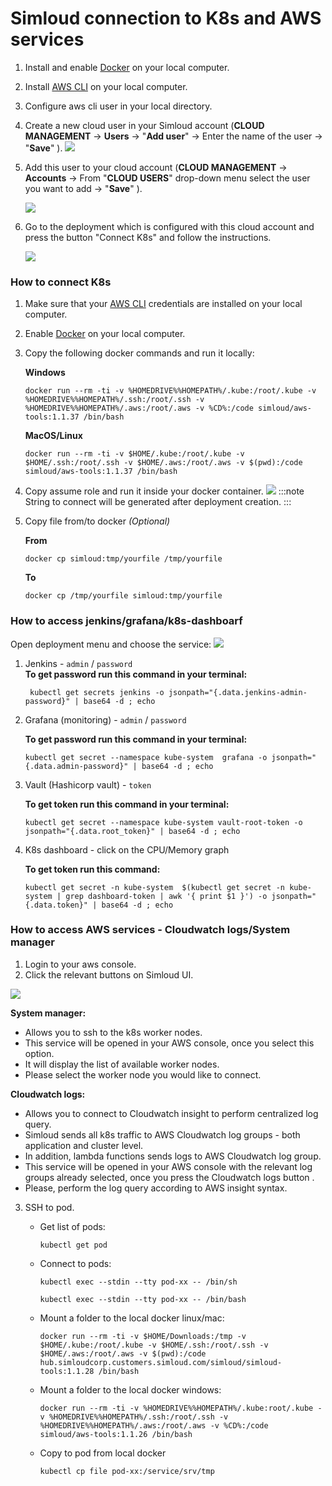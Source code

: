 # Simloud connection to K8s and AWS services

1. Install and enable [Docker](https://docs.docker.com/get-docker/) on your local computer.
2. Install [AWS CLI](https://docs.aws.amazon.com/cli/latest/userguide/cli-configure-files.html) on your local computer.
3. Configure aws cli user in your local directory.
4. Create a new cloud user in your Simloud account (**CLOUD MANAGEMENT** -> **Users** -> "**Add user**" -> Enter the name of the user -> "**Save**" ).
   ![](/home/simloud/IdeaProjects/simloud-docs/static/img/onboarding/connect-k8s-aws/1.png)

5. Add this user to your cloud account (**CLOUD MANAGEMENT** -> **Accounts** -> From "**CLOUD USERS**" drop-down menu  select the user you want to add -> "**Save**"  ).

   ![](/home/simloud/IdeaProjects/simloud-docs/static/img/onboarding/connect-k8s-aws/2.png)

6. Go to the deployment which is configured with this cloud account and press the button "Connect K8s" and follow the instructions.

   ![](/home/simloud/IdeaProjects/simloud-docs/static/img/onboarding/connect-k8s-aws/3.png)

### How to connect K8s

1. Make sure that your [AWS CLI](https://docs.aws.amazon.com/cli/latest/userguide/getting-started-install.html) credentials are installed on your local computer.
2. Enable [Docker](https://docs.docker.com/engine/install/) on your local computer.
3. Copy the following docker commands and run it locally:

   **Windows**

   ```
   docker run --rm -ti -v %HOMEDRIVE%%HOMEPATH%/.kube:/root/.kube -v %HOMEDRIVE%%HOMEPATH%/.ssh:/root/.ssh -v %HOMEDRIVE%%HOMEPATH%/.aws:/root/.aws -v %CD%:/code simloud/aws-tools:1.1.37 /bin/bash
   ```

   **MacOS/Linux**

   ```
   docker run --rm -ti -v $HOME/.kube:/root/.kube -v $HOME/.ssh:/root/.ssh -v $HOME/.aws:/root/.aws -v $(pwd):/code simloud/aws-tools:1.1.37 /bin/bash
   ```

4. Copy assume role and run it inside your docker container.
   ![](/home/simloud/IdeaProjects/simloud-docs/static/img/onboarding/connect-k8s-aws/4.png)
   :::note
   String to connect will be generated after deployment creation.
   :::

5. Copy file from/to docker _(Optional)_

   **From**

   ```
   docker cp simloud:tmp/yourfile /tmp/yourfile
   ```

   **To**

   ```
   docker cp /tmp/yourfile simloud:tmp/yourfile
   ```

### How to access jenkins/grafana/k8s-dashboarf

Open deployment menu and choose the service:
![](/home/simloud/IdeaProjects/simloud-docs/static/img/onboarding/connect-k8s-aws/5.png)

1. Jenkins - `admin` / `password`  
   **To get password run this command in your terminal:**  
   ```
    kubectl get secrets jenkins -o jsonpath="{.data.jenkins-admin-password}" | base64 -d ; echo
   ```
2. Grafana (monitoring) - `admin` / `password`

   **To get password run this command in your terminal:**

   ```
   kubectl get secret --namespace kube-system  grafana -o jsonpath="{.data.admin-password}" | base64 -d ; echo
   ```

3. Vault (Hashicorp vault) - `token`

   **To get token run this command in your terminal:**

   ```
   kubectl get secret --namespace kube-system vault-root-token -o jsonpath="{.data.root_token}" | base64 -d ; echo
   ```

4. K8s dashboard - click on the CPU/Memory graph

    **To get token run this command:**
     ```
     kubectl get secret -n kube-system  $(kubectl get secret -n kube-system | grep dashboard-token | awk '{ print $1 }') -o jsonpath="{.data.token}" | base64 -d ; echo
     ```
     

    

### How to access AWS services - Cloudwatch logs/System manager

1. Login to your aws console.
2. Click the relevant buttons on Simloud UI.

![](/home/simloud/IdeaProjects/simloud-docs/static/img/onboarding/connect-k8s-aws/6.png)

**System manager:**
   - Allows you to ssh to the k8s worker nodes.
   - This service will be opened in your AWS console, once you select this option.
   - It will display the list of available worker nodes.
   - Please select the worker node you would like to connect.

**Cloudwatch logs:**
   - Allows you to connect to Cloudwatch insight to perform centralized log query.
   - Simloud sends all k8s traffic to AWS Cloudwatch log groups - both application and cluster level.
   - In addition, lambda functions sends logs to AWS Cloudwatch log group.
   - This service will be opened in your AWS console with the relevant log groups already selected, once you press the Cloudwatch logs button .
   - Please, perform the log query according to AWS insight syntax.

3. SSH to pod.

   - Get list of pods:
     ```
     kubectl get pod
     ```
   - Connect to pods:
     ```
     kubectl exec --stdin --tty pod-xx -- /bin/sh
     ```
     ```
     kubectl exec --stdin --tty pod-xx -- /bin/bash
     ```
   - Mount a folder to the local docker linux/mac:

     ```
     docker run --rm -ti -v $HOME/Downloads:/tmp -v $HOME/.kube:/root/.kube -v $HOME/.ssh:/root/.ssh -v $HOME/.aws:/root/.aws -v $(pwd):/code hub.simloudcorp.customers.simloud.com/simloud/simloud-tools:1.1.28 /bin/bash
     ```

   - Mount a folder to the local docker windows:

     ```
     docker run --rm -ti -v %HOMEDRIVE%%HOMEPATH%/.kube:root/.kube -v %HOMEDRIVE%%HOMEPATH%/.ssh:/root/.ssh -v %HOMEDRIVE%%HOMEPATH%/.aws:/root/.aws -v %CD%:/code simloud/aws-tools:1.1.26 /bin/bash
     ```

   - Copy to pod from local docker
     ```
     kubectl cp file pod-xx:/service/srv/tmp
     ```
